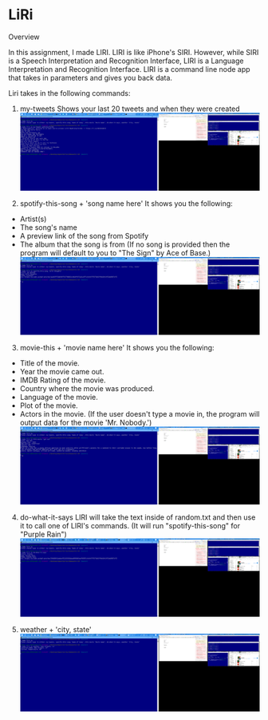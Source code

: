 # LiRi
Overview

In this assignment, I made LIRI. LIRI is like iPhone's SIRI. However, while SIRI is a Speech Interpretation and Recognition Interface, LIRI is a Language Interpretation and Recognition Interface. LIRI is a command line node app that takes in parameters and gives you back data.


Liri takes in the following commands:

1. my-tweets
Shows your last 20 tweets and when they were created
[![Alt text](images/1.png)](#)


2. spotify-this-song + 'song name here'
It shows you the following:

  * Artist(s)
  * The song's name
  * A preview link of the song from Spotify
  * The album that the song is from
  (If no song is provided then the program will default to you to "The Sign" by Ace of Base.)
[![Alt text](images/2.png)](#)


3. movie-this + 'movie name here'
It shows you the following: 
  * Title of the movie.
  * Year the movie came out.
  * IMDB Rating of the movie.
  * Country where the movie was produced.
  * Language of the movie.
  * Plot of the movie.
  * Actors in the movie.
  (If the user doesn't type a movie in, the program will output data for the movie 'Mr. Nobody.')
[![Alt text](images/3.png)](#)


4. do-what-it-says
LIRI will take the text inside of random.txt and then use it to call one of LIRI's commands.
(It will run "spotify-this-song" for "Purple Rain")
[![Alt text](images/4.png)](#)

5. weather + 'city, state'
[![Alt text](images/5.png)](#)